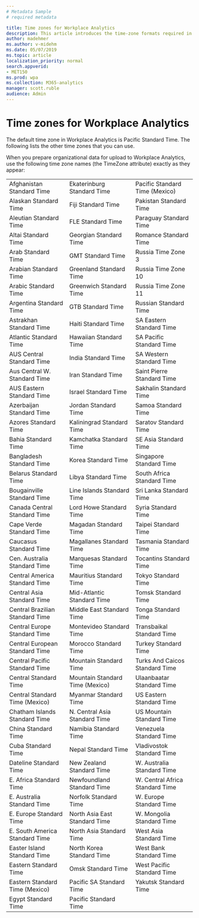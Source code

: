```yaml
---
# Metadata Sample
# required metadata

title: Time zones for Workplace Analytics
description: This article introduces the time-zone formats required in Workplace Analytics
author: madehmer
ms.author: v-midehm
ms.date: 05/07/2019
ms.topic: article
localization_priority: normal 
search.appverid:
- MET150
ms.prod: wpa
ms.collection: M365-analytics
manager: scott.ruble
audience: Admin
---
```


# Time zones for Workplace Analytics

The default time zone in Workplace Analytics is Pacific Standard Time. The following lists the other time zones that you can  use.

When you prepare organizational data for upload to Workplace Analytics, use the following time zone names (the TimeZone attribute) exactly as they appear:

||||
|---|---|---|
|Afghanistan Standard Time|	Ekaterinburg Standard Time|Pacific Standard Time (Mexico)|	
|Alaskan Standard Time|	Fiji Standard Time|Pakistan Standard Time|
|Aleutian Standard Time|FLE Standard Time|Paraguay Standard Time|
|Altai Standard Time|Georgian Standard Time|Romance Standard Time|
|Arab Standard Time|GMT Standard Time|Russia Time Zone 3|
|Arabian Standard Time|Greenland Standard Time|Russia Time Zone 10|
|Arabic Standard Time|Greenwich Standard Time|Russia Time Zone 11|
|Argentina Standard Time|GTB Standard Time|Russian Standard Time|
|Astrakhan Standard Time|Haiti Standard Time|SA Eastern Standard Time|
|Atlantic Standard Time|Hawaiian Standard Time|SA Pacific Standard Time|
|AUS Central Standard Time|India Standard Time|SA Western Standard Time|
|Aus Central W. Standard Time|Iran Standard Time|Saint Pierre Standard Time|
|AUS Eastern Standard Time|Israel Standard Time|Sakhalin Standard Time|
|Azerbaijan Standard Time|Jordan Standard Time|Samoa Standard Time|
|Azores Standard Time|Kaliningrad Standard Time|Saratov Standard Time|
|Bahia Standard Time|Kamchatka Standard Time|SE Asia Standard Time|
|Bangladesh Standard Time|Korea Standard Time|Singapore Standard Time|
|Belarus Standard Time|Libya Standard Time|South Africa Standard Time|
|Bougainville Standard Time|Line Islands Standard Time|Sri Lanka Standard Time|
|Canada Central Standard Time|Lord Howe Standard Time|Syria Standard Time|
|Cape Verde Standard Time|Magadan Standard Time|Taipei Standard Time|
|Caucasus Standard Time|Magallanes Standard Time|Tasmania Standard Time|
|Cen. Australia Standard Time|Marquesas Standard Time|Tocantins Standard Time|
|Central America Standard Time|Mauritius Standard Time|Tokyo Standard Time|
|Central Asia Standard Time|Mid-Atlantic Standard Time|Tomsk Standard Time|
|Central Brazilian Standard Time|Middle East Standard Time|Tonga Standard Time|
|Central Europe Standard Time|Montevideo Standard Time|Transbaikal Standard Time|
|Central European Standard Time|Morocco Standard Time|Turkey Standard Time|
|Central Pacific Standard Time|Mountain Standard Time|Turks And Caicos Standard Time|
|Central Standard Time|	Mountain Standard Time (Mexico)|Ulaanbaatar Standard Time|
|Central Standard Time (Mexico)|Myanmar Standard Time|US Eastern Standard Time|
|Chatham Islands Standard Time|N. Central Asia Standard Time|US Mountain Standard Time|
|China Standard Time|Namibia Standard Time|Venezuela Standard Time|
|Cuba Standard Time|Nepal Standard Time|Vladivostok Standard Time|
|Dateline Standard Time|New Zealand Standard Time|W. Australia Standard Time|
|E. Africa Standard Time|Newfoundland Standard Time|W. Central Africa Standard Time|
|E. Australia Standard Time|Norfolk Standard Time|W. Europe Standard Time|
|E. Europe Standard Time|North Asia East Standard Time|W. Mongolia Standard Time|
|E. South America Standard Time|North Asia Standard Time|West Asia Standard Time|
|Easter Island Standard Time|North Korea Standard Time|West Bank Standard Time|
|Eastern Standard Time|	Omsk Standard Time|	West Pacific Standard Time|
|Eastern Standard Time (Mexico)|Pacific SA Standard Time|Yakutsk Standard Time|
|Egypt Standard Time|Pacific Standard Time||
